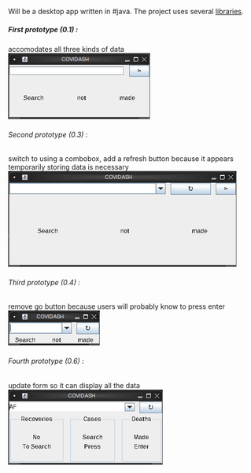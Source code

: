 Will be a desktop app written in #java. The project uses several [libraries](lib.md).

##### First prototype (0.1) :
accomodates all three kinds of data
![prototype0](prototype0.png)
###### Second prototype (0.3) :
switch to using a combobox, add a refresh button because it appears temporarily storing data is necessary
![prototype1](prototype1.png)
###### Third prototype (0.4) :
remove go button because users will probably know to press enter
![prototype2](prototype2.png)
###### Fourth prototype (0.6) :
update form so it can display all the data
![prototype3](prototype3.png)